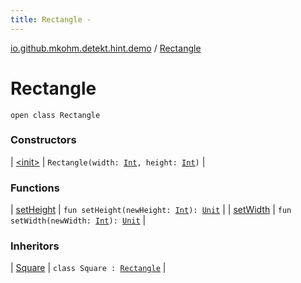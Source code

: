 ```yaml
---
title: Rectangle - 
---
```


[io.github.mkohm.detekt.hint.demo](../index.html) / [Rectangle](./index.html)

# Rectangle

`open class Rectangle`

### Constructors

| [&lt;init&gt;](-init-.html) | `Rectangle(width: `[`Int`](https://kotlinlang.org/api/latest/jvm/stdlib/kotlin/-int/index.html)`, height: `[`Int`](https://kotlinlang.org/api/latest/jvm/stdlib/kotlin/-int/index.html)`)` |

### Functions

| [setHeight](set-height.html) | `fun setHeight(newHeight: `[`Int`](https://kotlinlang.org/api/latest/jvm/stdlib/kotlin/-int/index.html)`): `[`Unit`](https://kotlinlang.org/api/latest/jvm/stdlib/kotlin/-unit/index.html) |
| [setWidth](set-width.html) | `fun setWidth(newWidth: `[`Int`](https://kotlinlang.org/api/latest/jvm/stdlib/kotlin/-int/index.html)`): `[`Unit`](https://kotlinlang.org/api/latest/jvm/stdlib/kotlin/-unit/index.html) |

### Inheritors

| [Square](../-square/index.html) | `class Square : `[`Rectangle`](./index.html) |

